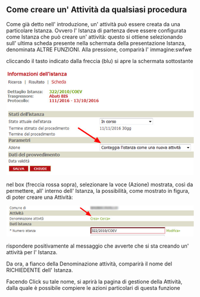 ## Come creare un' Attività da qualsiasi procedura

Come già detto nell' introduzione, un' attività può essere creata da una particolare Istanza. Ovvero l' Istanza di partenza deve essere configurata come Istanza che può creare un' attività: questo si ottiene selezionando sull' ultima scheda presente nella schermata   della presentazione Istanza, denominata ALTRE FUNZIONI. Alla pressione, comparirà l' immagine:swfwe



cliccando il tasto indicato dalla freccia \(blu\) si apre la schermata sottostante

![](/assets/img_set_creazione.jpg)

nel box \(freccia rossa sopra\), selezionare la voce \(Azione\) mostrata, così da permettere, all' interno dell' Istanza, la possibilità, come mostrato in figura, di poter creare una Attività:

![](/assets/img_crea_attivita.jpg)

rispondere positivamente al messaggio che avverte che si sta creando un' attività per l' Istanza.

Da ora, a fianco della Denominazione attività, comparirà il nome del RICHIEDENTE dell' Istanza.

Facendo Click su tale nome, si aprirà la pagina di gestione della Attività, dalla quale è possibile compiere le azioni particolari di questa funzione

